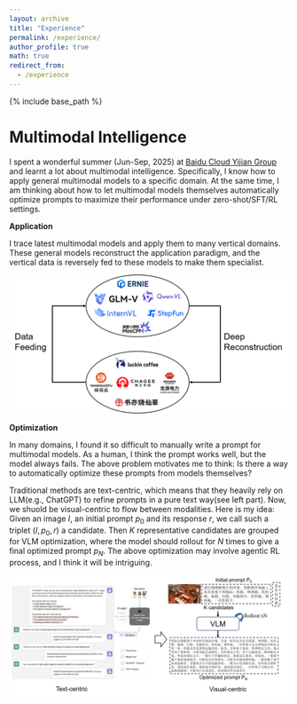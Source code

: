 ```yaml
---
layout: archive
title: "Experience"
permalink: /experience/
author_profile: true
math: true
redirect_from:
  - /experience
---
```


{% include base_path %}

Multimodal Intelligence
======
I spent a wonderful summer (Jun-Sep, 2025) at [Baidu Cloud Yijian Group](https://yijian.bce.baidu.com) and learnt a lot about multimodal intelligence. Specifically, I know how to apply general multimodal models to a specific domain. At the same time, I am thinking about how to let multimodal models themselves automatically optimize prompts to maximize their performance under zero-shot/SFT/RL settings.

**Application**

I trace latest multimodal models and apply them to many vertical domains. These general models reconstruct the application paradigm, and the vertical data is reversely fed to these models to make them specialist.

![application](../images/baidu_application_1.png)

**Optimization**

In many domains, I found it so difficult to manually write a prompt for multimodal models. As a human, I think the prompt works well, but the model always fails. The above problem motivates me to think: Is there a way to automatically optimize these prompts from models themselves?

Traditional methods are text-centric, which means that they heavily rely on LLM(e.g., ChatGPT) to refine prompts in a pure text way(see left part). Now, we shuold be visual-centric to flow between modalities. Here is my idea: Given an image $I$, an initial prompt $p_0$ and its response $r$, we call such a triplet $(I, p_0, r)$ a candidate. Then $K$ representative candidates are grouped for VLM optimization, where the model should rollout for $N$ times to give a final optimized prompt $p_N$. The above optimization may involve agentic RL process, and I think it will be intriguing.

![optimization](../images/baidu_application_2.png)